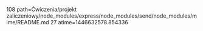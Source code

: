 108 path=Ćwiczenia/projekt zaliczeniowy/node_modules/express/node_modules/send/node_modules/mime/README.md
27 atime=1446632578.854336
